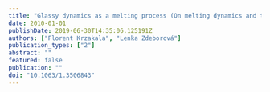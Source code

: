 ```yaml
---
title: "Glassy dynamics as a melting process (On melting dynamics and the glass transition, Part II)"
date: 2010-01-01
publishDate: 2019-06-30T14:35:06.125191Z
authors: ["Florent Krzakala", "Lenka Zdeborová"]
publication_types: ["2"]
abstract: ""
featured: false
publication: ""
doi: "10.1063/1.3506843"
---
```


